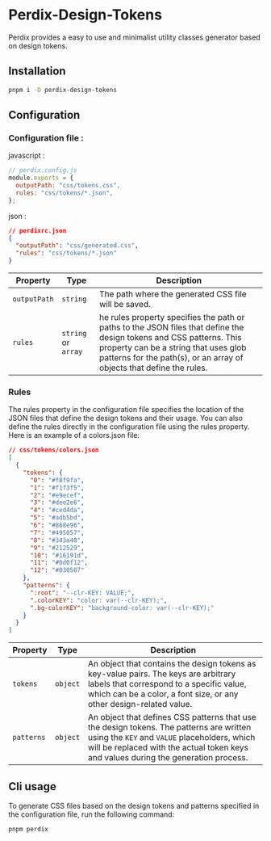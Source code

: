 # Perdix-Design-Tokens

Perdix provides a easy to use and minimalist utility classes generator based on design tokens.

## Installation

```bash
pnpm i -D perdix-design-tokens
```

## Configuration

### Configuration file :

javascript :

```js
// perdix.config.js
module.exports = {
  outputPath: "css/tokens.css",
  rules: "css/tokens/*.json",
};
```

json :

```json
// perdixrc.json
{
  "outputPath": "css/generated.css",
  "rules": "css/tokens/*.json"
}
```

| Property     | Type                | Description                                                                                                                                                                                                                          |
| ------------ | ------------------- | ------------------------------------------------------------------------------------------------------------------------------------------------------------------------------------------------------------------------------------ |
| `outputPath` | `string`            | The path where the generated CSS file will be saved.                                                                                                                                                                                 |
| `rules`      | `string` or `array` | he rules property specifies the path or paths to the JSON files that define the design tokens and CSS patterns. This property can be a string that uses glob patterns for the path(s), or an array of objects that define the rules. |

### Rules

The rules property in the configuration file specifies the location of the JSON files that define the design tokens and their usage. You can also define the rules directly in the configuration file using the rules property. Here is an example of a colors.json file:

```json
// css/tokens/colors.json
[
  {
    "tokens": {
      "0": "#f8f9fa",
      "1": "#f1f3f5",
      "2": "#e9ecef",
      "3": "#dee2e6",
      "4": "#ced4da",
      "5": "#adb5bd",
      "6": "#868e96",
      "7": "#495057",
      "8": "#343a40",
      "9": "#212529",
      "10": "#16191d",
      "11": "#0d0f12",
      "12": "#030507"
    },
    "patterns": {
      ":root": "--clr-KEY: VALUE;",
      ".colorKEY": "color: var(--clr-KEY);",
      ".bg-colorKEY": "background-color: var(--clr-KEY);"
    }
  }
]
```

| Property   | Type     | Description                                                                                                                                                                                                                    |
| ---------- | -------- | ------------------------------------------------------------------------------------------------------------------------------------------------------------------------------------------------------------------------------ |
| `tokens`   | `object` | An object that contains the design tokens as key-value pairs. The keys are arbitrary labels that correspond to a specific value, which can be a color, a font size, or any other design-related value.                         |
| `patterns` | `object` | An object that defines CSS patterns that use the design tokens. The patterns are written using the `KEY` and `VALUE` placeholders, which will be replaced with the actual token keys and values during the generation process. |

## Cli usage

To generate CSS files based on the design tokens and patterns specified in the configuration file, run the following command:

```bash
pnpm perdix
```
